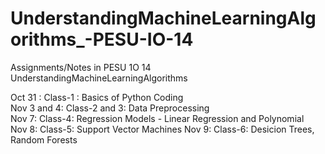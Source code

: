 # UnderstandingMachineLearningAlgorithms_-PESU-IO-14
Assignments/Notes in PESU 1O 14  UnderstandingMachineLearningAlgorithms

Oct 31 : Class-1 : Basics of Python Coding        
Nov 3 and 4: Class-2 and 3: Data Preprocessing        
Nov 7: Class-4: Regression Models  - Linear Regression and Polynomial   
Nov 8: Class-5: Support Vector Machines
Nov 9: Class-6: Desicion Trees, Random Forests
